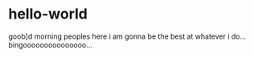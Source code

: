 # hello-world

goob]d morning peoples here i am gonna be the best at whatever i do... bingooooooooooooooo...

